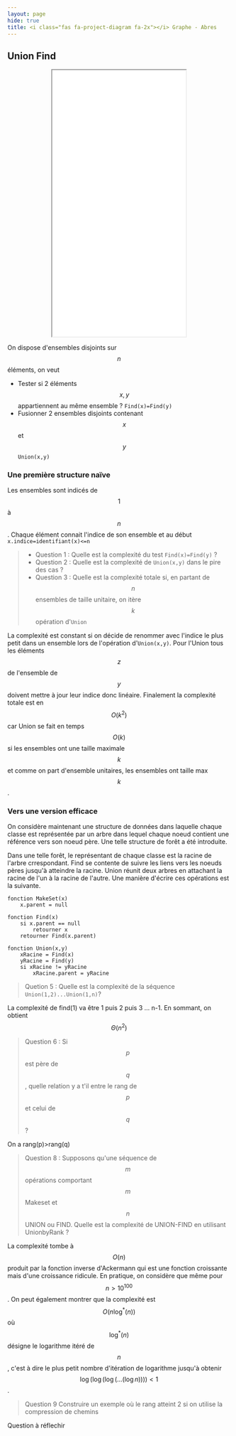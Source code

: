 ```yaml
--- 
layout: page
hide: true
title: <i class="fas fa-project-diagram fa-2x"></i> Graphe - Abres
---
```

<script type="text/javascript" async
  src="https://cdn.mathjax.org/mathjax/latest/MathJax.js?config=TeX-MML-AM_CHTML">
</script>

## <i class="fas fa-project-diagram"></i> Union Find

<center>
<iframe src="/assets/pdf/UnionFindenoncés.pdf" height="600" width="60%"></iframe>
</center>

On dispose d'ensembles disjoints sur $$n$$ éléments, on veut 
+ Tester si 2 éléments $$x,y$$ appartiennent au même ensemble ? `Find(x)=Find(y)`
+ Fusionner 2 ensembles disjoints contenant $$x$$ et $$y$$ `Union(x,y)`

### Une première structure naïve 

Les ensembles sont indicés de $$1$$ à $$n$$. Chaque élément connait l'indice de
son ensemble et au début `x.indice=identifiant(x)<=n`

> + Question 1 : Quelle est la complexité du test `Find(x)=Find(y)` ?
> + Question 2 : Quelle est la complexité de `Union(x,y)` dans le pire des cas ?
> + Question 3 : Quelle est la complexité totale si, en partant de $$n$$ ensembles
> de taille unitaire, on itère $$k$$ opération d'`Union`

La complexité est constant si on décide de renommer avec l'indice le plus petit
dans un ensemble lors de l'opération d'`Union(x,y)`. Pour l'Union tous les
éléments $$z$$ de l'ensemble de $$y$$ doivent mettre à jour leur indice donc
linéaire. Finalement la complexité totale est en $$O(k^2)$$ car Union se fait en
temps $$O(k)$$ si les ensembles ont une taille maximale $$k$$ et comme on part
d'ensemble unitaires, les ensembles ont taille max $$k$$. 

### Vers une version efficace

On considère maintenant une structure de données dans laquelle chaque classe est
représentée par un arbre dans lequel chaque noeud contient une référence vers
son noeud père. Une telle structure de forêt a été introduite. 

Dans une telle forêt, le représentant de chaque classe est la racine de l'arbre
crrespondant. Find se contente de suivre les liens vers les noeuds pères jusqu'à
atteindre la racine. Union réunit deux arbres en attachant la racine de l'un à
la racine de l'autre. Une manière d'écrire ces opérations est la suivante.

```
fonction MakeSet(x)
    x.parent = null

fonction Find(x)
    si x.parent == null
        retourner x
    retourner Find(x.parent)
    
fonction Union(x,y)
    xRacine = Find(x)
    yRacine = Find(y)
    si xRacine != yRacine
        xRacine.parent = yRacine
```

> Quetion 5 : Quelle est la complexité de la séquence `Union(1,2)...Union(1,n)`?

La complexité de find(1) va être 1 puis 2 puis 3 ... n-1. En sommant, on obtient
$$\Theta(n^2)$$

> Question 6 : Si $$p$$ est père de $$q$$, quelle relation y a t'il entre le
> rang de $$p$$ et celui de $$q$$ ?

On a rang(p)>rang(q)

> Question 8 : Supposons qu'une séquence de $$m$$ opérations comportant $$m$$
> Makeset et $$n$$ UNION ou FIND. Quelle est la complexité de UNION-FIND en
> utilisant UnionbyRank ? 

La complexité tombe à $$O(n)$$ produit par la fonction inverse d'Ackermann qui
est une fonction croissante mais d'une croissance ridicule. En pratique, on
considère que même pour $$n>10^100$$. On peut également montrer que la
complexité est $$O(n \log^\ast(n))$$ où $$\log^\ast(n)$$ désigne le logarithme
itéré de $$n$$, c'est à dire le plus petit nombre d'itération de logarithme
jusqu'à obtenir $$\log(\log(\log(...(\log n)))) < 1$$. 

> Question 9 Construire un exemple où le rang atteint 2 si on utilise la
> compression de chemins

Question à réflechir
